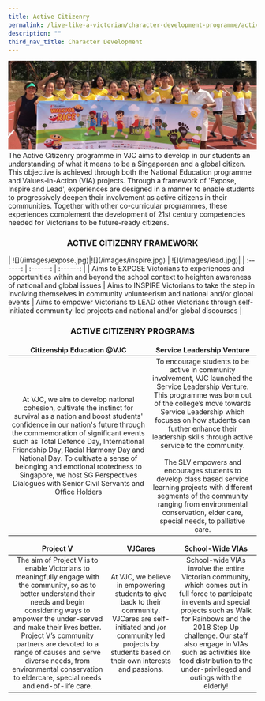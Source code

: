 ```yaml
---
title: Active Citizenry
permalink: /live-like-a-victorian/character-development-programme/active-citizenry/
description: ""
third_nav_title: Character Development
---
```

![](/images/Active-Citizenry-banner-1024x365.jpg)
The Active Citizenry programme in VJC aims to develop in our students an understanding of what it means to be a Singaporean and a global citizen. This objective is achieved through both the National Education programme and Values-in-Action (VIA) projects. Through a framework of 'Expose, Inspire and Lead', experiences are designed in a manner to enable students to progressively deepen their involvement as active citizens in their communities. Together with other co-curricular programmes, these experiences complement the development of 21st century competencies needed for Victorians to be future-ready citizens.

<center> <h3>ACTIVE CITIZENRY FRAMEWORK</h3> </center>
<style>
td, th {
  border: none!important;
 }
</style>
| ![](/images/expose.jpg)|![](/images/inspire.jpg) | ![](/images/lead.jpg)|
| :------: | :------:  | :------:  |
| Aims to EXPOSE Victorians to experiences and opportunities within and beyond the school context to heighten awareness of national and global issues     | Aims to INSPIRE Victorians to take the step in involving themselves in community volunteerism and national and/or global events    | Aims to empower Victorians to LEAD other Victorians through self-initiated community-led projects and national and/or global discourses     |


<center> <h3>ACTIVE CITIZENRY PROGRAMS</h3> </center>

| Citizenship Education @VJC | Service Leadership Venture | 
| :--------: | :--------: |
| At VJC, we aim to develop national cohesion, cultivate the instinct for survival as a nation and boost students' confidence in our nation's future through the commemoration of significant events such as Total Defence Day, International Friendship Day, Racial Harmony Day and National Day. To cultivate a sense of belonging and emotional rootedness to Singapore, we host SG Perspectives Dialogues with Senior Civil Servants and Office Holders     | To encourage students to be active in community involvement, VJC launched the Service Leadership Venture. This programme was born out of the college’s move towards Service Leadership which focuses on how students can further enhance their leadership skills through active service to the community. </br></br>The SLV empowers and encourages students to develop class based service learning projects with different segments of the community ranging from environmental conservation, elder care, special needs, to palliative care.     | 



|  **Project V**| **VJCares** | **School-Wide VIAs** |
| :--------:| :--------: | :--------:|
| The aim of Project V is to enable Victorians to meaningfully engage with the community, so as to better understand their needs and begin considering ways to empower the under-served and make their lives better. Project V’s community partners are devoted to a range of causes and serve diverse needs, from environmental conservation to eldercare, special needs and end-of-life care.     | At VJC, we believe in empowering students to give back to their community. VJCares are self-initiated and /or community led projects by students based on their own interests and passions.     | School-wide VIAs involve the entire Victorian community, which comes out in full force to participate in events and special projects such as Walk for Rainbows and the 2018 Step Up challenge. Our staff also engage in VIAs such as activities like food distribution to the under-privileged and outings with the elderly! |